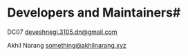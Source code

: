 # Developers and Maintainers#

DC07 <deveshnegi.3105.dn@gmail.com>

Akhil Narang <something@akhilnarang.xyz>
